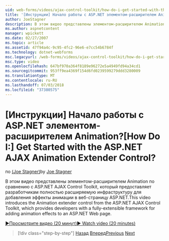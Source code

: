 ```yaml
---
uid: web-forms/videos/ajax-control-toolkit/how-do-i-get-started-with-the-aspnet-ajax-animation-extender-control
title: '[Инструкции] Начало работы с ASP.NET элементом-расширителем Animation? | Документы Майкрософт'
author: JoeStagner
description: В этом видео представлены элементом-расширителем Animation по сравнению с ASP.NET AJAX Control Toolkit, который предоставляет разработчикам полностью расширяемую платформу для...
ms.author: aspnetcontent
manager: wpickett
ms.date: 02/27/2007
ms.topic: article
ms.assetid: 47f94a4c-9c95-4fc2-96e6-e7cc54b6784f
ms.technology: dotnet-webforms
msc.legacyurl: /web-forms/videos/ajax-control-toolkit/how-do-i-get-started-with-the-aspnet-ajax-animation-extender-control
msc.type: video
ms.openlocfilehash: 647bf970a364f8189e96272e5a4949fd94a34cd1
ms.sourcegitcommit: 953ff9ea4369f154d6fd0239599279ddd3280009
ms.translationtype: MT
ms.contentlocale: ru-RU
ms.lasthandoff: 07/03/2018
ms.locfileid: "37380575"
---
```

<a name="how-do-i-get-started-with-the-aspnet-ajax-animation-extender-control"></a><span data-ttu-id="ffde9-104">[Инструкции] Начало работы с ASP.NET элементом-расширителем Animation?</span><span class="sxs-lookup"><span data-stu-id="ffde9-104">[How Do I:] Get Started with the ASP.NET AJAX Animation Extender Control?</span></span>
====================
<span data-ttu-id="ffde9-105">по [(Joe Stagner)](https://github.com/JoeStagner)</span><span class="sxs-lookup"><span data-stu-id="ffde9-105">by [Joe Stagner](https://github.com/JoeStagner)</span></span>

<span data-ttu-id="ffde9-106">В этом видео представлены элементом-расширителем Animation по сравнению с ASP.NET AJAX Control Toolkit, который предоставляет разработчикам полностью расширяемую инфраструктуру для добавления эффекты анимации в веб-страницу ASP.NET.</span><span class="sxs-lookup"><span data-stu-id="ffde9-106">This video introduces the Animation extender control from the ASP.NET AJAX Control Toolkit, which provides developers with a fully-extensible framework for adding animation effects to an ASP.NET Web page.</span></span>

[<span data-ttu-id="ffde9-107">&#9654;Просмотрите видео (20 минут)</span><span class="sxs-lookup"><span data-stu-id="ffde9-107">&#9654; Watch video (20 minutes)</span></span>](https://channel9.msdn.com/Blogs/ASP-NET-Site-Videos/how-do-i-get-started-with-the-aspnet-ajax-animation-extender-control)

> [!div class="step-by-step"]
> <span data-ttu-id="ffde9-108">[Назад](how-do-i-use-the-aspnet-ajax-passwordstrength-extender.md)
> [Вперед](how-do-i-use-the-aspnet-ajax-confirmbutton-extender.md)</span><span class="sxs-lookup"><span data-stu-id="ffde9-108">[Previous](how-do-i-use-the-aspnet-ajax-passwordstrength-extender.md)
[Next](how-do-i-use-the-aspnet-ajax-confirmbutton-extender.md)</span></span>
